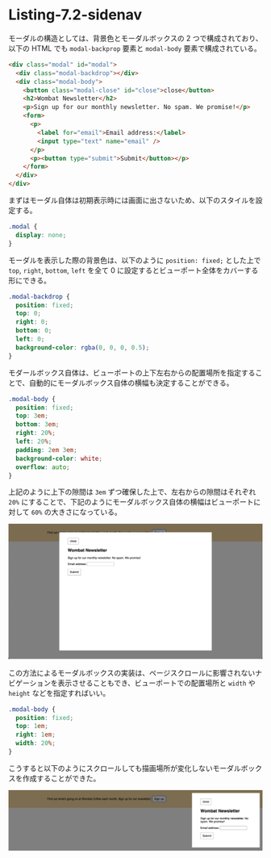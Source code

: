 # Listing-7.2-sidenav

モーダルの構造としては、背景色とモーダルボックスの 2 つで構成されており、以下の HTML でも `modal-backprop` 要素と `modal-body` 要素で構成されている。

```html　　
<div class="modal" id="modal">
  <div class="modal-backdrop"></div>
  <div class="modal-body">
    <button class="modal-close" id="close">close</button>
    <h2>Wombat Newsletter</h2>
    <p>Sign up for our monthly newsletter. No spam. We promise!</p>
    <form>
      <p>
        <label for="email">Email address:</label>
        <input type="text" name="email" />
      </p>
      <p><button type="submit">Submit</button></p>
    </form>
  </div>
</div>
```

まずはモーダル自体は初期表示時には画面に出さないため、以下のスタイルを設定する。

```css
.modal {
  display: none;
}
```

モーダルを表示した際の背景色は、以下のように `position: fixed;` とした上で `top`, `right`, `bottom`, `left` を全て 0 に設定するとビューポート全体をカバーする形にできる。

```css
.modal-backdrop {
  position: fixed;
  top: 0;
  right: 0;
  bottom: 0;
  left: 0;
  background-color: rgba(0, 0, 0, 0.5);
}
```

モダールボックス自体は、ビューポートの上下左右からの配置場所を指定することで、自動的にモーダルボックス自体の横幅も決定することができる。

```css
.modal-body {
  position: fixed;
  top: 3em;
  bottom: 3em;
  right: 20%;
  left: 20%;
  padding: 2em 3em;
  background-color: white;
  overflow: auto;
}
```

上記のように上下の隙間は `3em` ずつ確保した上で、左右からの隙間はそれぞれ `20%` にすることで、下記のようにモーダルボックス自体の横幅はビューポートに対して `60%` の大きさになっている。

![](assets/2021-10-26-09-01-28.png)

この方法によるモーダルボックスの実装は、ページスクロールに影響されないナビゲーションを表示させることもでき、ビューポートでの配置場所と `width` や `height` などを指定すればいい。

```css
.modal-body {
  position: fixed;
  top: 1em;
  right: 1em;
  width: 20%;
}
```

こうすると以下のようにスクロールしても描画場所が変化しないモーダルボックスを作成することができた。

![](assets/2021-10-26-13-04-14.png)
